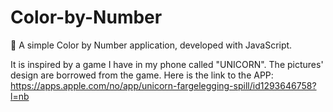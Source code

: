 # Color-by-Number

🍋 A simple Color by Number application, developed with JavaScript. 

It is inspired by a game I have in my phone called "UNICORN". The pictures' design are borrowed from the game. 
Here is the link to the APP: https://apps.apple.com/no/app/unicorn-fargelegging-spill/id1293646758?l=nb
